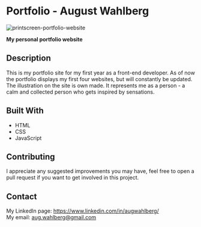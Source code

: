 # Portfolio - August Wahlberg
![printscreen-portfolio-website](https://user-images.githubusercontent.com/91577070/172948993-7708506c-f387-4142-ad1f-63e640c35410.png)

**My personal portfolio website** 

## Description
This is my portfolio site for my first year as a front-end developer. As of now the portfolio displays my first four websites, but will constantly be updated. The illustration on the site is own made. It represents me as a person - a calm and collected person who gets inspired by sensations.

## Built With
* HTML
* CSS
* JavaScript

## Contributing
I appreciate any suggested improvements you may have, feel free to open a pull request if you want to get involved in this project.

## Contact
My LinkedIn page: https://www.linkedin.com/in/augwahlberg/  
My email: aug.wahlberg@gmail.com
